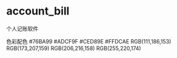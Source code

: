 # account_bill
个人记账软件

色彩配色   #76BA99           #ADCF9F           #CED89E           #FFDCAE
          RGB(111,186,153)  RGB(173,207,159)  RGB(206,216,158)  RGB(255,220,174)